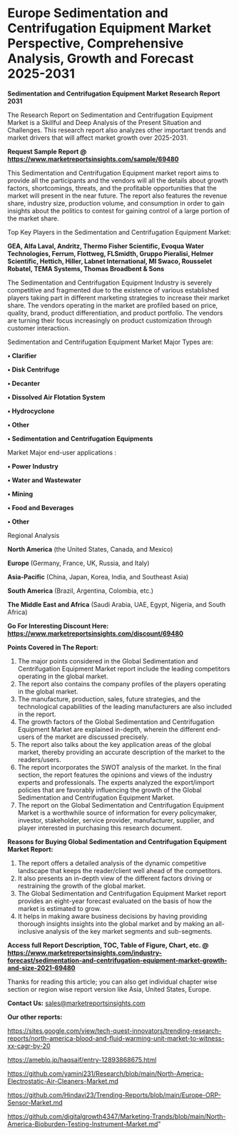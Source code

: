 # Europe Sedimentation and Centrifugation Equipment Market Perspective, Comprehensive Analysis, Growth and Forecast 2025-2031

<strong>Sedimentation and Centrifugation Equipment Market Research Report 2031</strong>

The Research Report on Sedimentation and Centrifugation Equipment Market is a Skillful and Deep Analysis of the Present Situation and Challenges. This research report also analyzes other important trends and market drivers that will affect market growth over 2025-2031.

<strong>Request Sample Report @ <a href=https://www.marketreportsinsights.com/sample/69480>https://www.marketreportsinsights.com/sample/69480</a></strong>

This Sedimentation and Centrifugation Equipment market report aims to provide all the participants and the vendors will all the details about growth factors, shortcomings, threats, and the profitable opportunities that the market will present in the near future. The report also features the revenue share, industry size, production volume, and consumption in order to gain insights about the politics to contest for gaining control of a large portion of the market share.

Top Key Players in the Sedimentation and Centrifugation Equipment Market:

<strong>GEA, Alfa Laval, Andritz, Thermo Fisher Scientific, Evoqua Water Technologies, Ferrum, Flottweg, FLSmidth, Gruppo Pieralisi, Helmer Scientific, Hettich, Hiller, Labnet International, MI Swaco, Rousselet Robatel, TEMA Systems, Thomas Broadbent & Sons</strong>

The Sedimentation and Centrifugation Equipment Industry is severely competitive and fragmented due to the existence of various established players taking part in different marketing strategies to increase their market share. The vendors operating in the market are profiled based on price, quality, brand, product differentiation, and product portfolio. The vendors are turning their focus increasingly on product customization through customer interaction.

Sedimentation and Centrifugation Equipment Market Major Types are:

<strong>• Clarifier

• Disk Centrifuge

• Decanter

• Dissolved Air Flotation System

• Hydrocyclone

• Other

• Sedimentation and Centrifugation Equipments</strong>

Market Major end-user applications :

<strong>• Power Industry

• Water and Wastewater

• Mining

• Food and Beverages

• Other</strong>

Regional Analysis

</u><strong><b>North America</b></strong> (the United States, Canada, and Mexico)

<strong><b>Europe </b></strong>(Germany, France, UK, Russia, and Italy)

<strong><b>Asia-Pacific</b></strong> (China, Japan, Korea, India, and Southeast Asia)

<strong><b>South America</b></strong> (Brazil, Argentina, Colombia, etc.)

<strong><b>The Middle East and Africa</b></strong> (Saudi Arabia, UAE, Egypt, Nigeria, and South Africa)

<strong>Go For Interesting Discount Here: <a href=https://www.marketreportsinsights.com/discount/69480>https://www.marketreportsinsights.com/discount/69480</a></strong>

<strong>Points Covered in The Report:</strong>
<ol>
  <li>The major points considered in the Global Sedimentation and Centrifugation Equipment Market report include the leading competitors operating in the global market.</li>
  <li>The report also contains the company profiles of the players operating in the global market.</li>
  <li>The manufacture, production, sales, future strategies, and the technological capabilities of the leading manufacturers are also included in the report.</li>
  <li>The growth factors of the Global Sedimentation and Centrifugation Equipment Market are explained in-depth, wherein the different end-users of the market are discussed precisely.</li>
  <li>The report also talks about the key application areas of the global market, thereby providing an accurate description of the market to the readers/users.</li>
  <li>The report incorporates the SWOT analysis of the market. In the final section, the report features the opinions and views of the industry experts and professionals. The experts analyzed the export/import policies that are favorably influencing the growth of the Global Sedimentation and Centrifugation Equipment Market.</li>
  <li>The report on the Global Sedimentation and Centrifugation Equipment Market is a worthwhile source of information for every policymaker, investor, stakeholder, service provider, manufacturer, supplier, and player interested in purchasing this research document.</li>
</ol>
<strong>Reasons for Buying Global Sedimentation and Centrifugation Equipment Market Report:</strong>

<ol>
  <li>The report offers a detailed analysis of the dynamic competitive landscape that keeps the reader/client well ahead of the competitors.</li>
  <li>It also presents an in-depth view of the different factors driving or restraining the growth of the global market.</li>
  <li>The Global Sedimentation and Centrifugation Equipment Market report provides an eight-year forecast evaluated on the basis of how the market is estimated to grow.</li>
  <li>It helps in making aware business decisions by having providing thorough insights insights into the global market and by making an all-inclusive analysis of the key market segments and sub-segments.</li>
</ol>
<strong>Access full Report Description, TOC, Table of Figure, Chart, etc. @ <a href=https://www.marketreportsinsights.com/industry-forecast/sedimentation-and-centrifugation-equipment-market-growth-and-size-2021-69480>https://www.marketreportsinsights.com/industry-forecast/sedimentation-and-centrifugation-equipment-market-growth-and-size-2021-69480</a></strong>


Thanks for reading this article; you can also get individual chapter wise section or region wise report version like Asia, United States, Europe.

<strong>Contact Us:</strong>
sales@marketreportsinsights.com

<strong>Our other reports:</strong>

<a href=https://sites.google.com/view/tech-quest-innovators/trending-research-reports/north-america-blood-and-fluid-warming-unit-market-to-witness-xx-cagr-by-20>https://sites.google.com/view/tech-quest-innovators/trending-research-reports/north-america-blood-and-fluid-warming-unit-market-to-witness-xx-cagr-by-20</a>

<a href=https://ameblo.jp/haqsaif/entry-12893868675.html>https://ameblo.jp/haqsaif/entry-12893868675.html</a>

<a href=https://github.com/yamini231/Research/blob/main/North-America-Electrostatic-Air-Cleaners-Market.md>https://github.com/yamini231/Research/blob/main/North-America-Electrostatic-Air-Cleaners-Market.md</a>

<a href=https://github.com/Hindavi23/Trending-Reports/blob/main/Europe-ORP-Sensor-Market.md>https://github.com/Hindavi23/Trending-Reports/blob/main/Europe-ORP-Sensor-Market.md</a>

<a href=https://github.com/digitalgrowth4347/Marketing-Trands/blob/main/North-America-Bioburden-Testing-Instrument-Market.md>https://github.com/digitalgrowth4347/Marketing-Trands/blob/main/North-America-Bioburden-Testing-Instrument-Market.md</a>"
